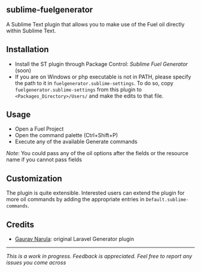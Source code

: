 ## sublime-fuelgenerator

A Sublime Text plugin that allows you to make use of the Fuel oil directly within Sublime Text.

## Installation

* Install the ST plugin through Package Control: *Sublime Fuel Generator* (soon)
* If you are on Windows or php executable is not in PATH, please specify the path to it in `fuelgenerator.sublime-settings`. To do so, copy `fuelgenerator.sublime-settings` from this
plugin to `<Packages_Directory>/Users/` and make the edits to that file.

## Usage

* Open a Fuel Project
* Open the command palette (Ctrl+Shift+P)
* Execute any of the available Generate commands

*Note*: You could pass any of the oil options after the fields or the resource name if you cannot pass fields


## Customization

The plugin is quite extensible. Interested users can extend the plugin for more
oil commands by adding the appropriate entries in
`Default.sublime-commands`.

## Credits

* [Gaurav Narula](https://github.com/gnarula): original Laravel Generator plugin

***

*This is a work in progress. Feedback is appreciated. Feel free to report any
issues you come across*
